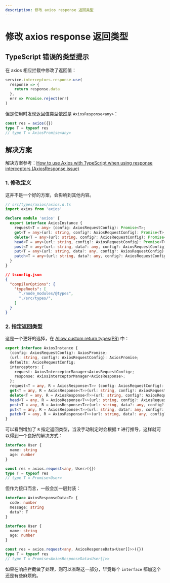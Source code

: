 ```yaml
---
description: 修改 axios response 返回类型
---
```


# 修改 axios response 返回类型

## TypeScript 错误的类型提示

在 axios 相应拦截中修改了返回值：

```ts
service.interceptors.response.use(
  response => {
    return response.data
  }, 
  err => Promise.reject(err)
)
```

但是使用时发现返回值类型依然是 `AxiosResponse<any>`：

```ts
const res = axios({})
type T = typeof res
// type T = AxiosPromise<any>
```



## 解决方案

解决方案参考：[How to use Axios with TypeScript when using response interceptors (AxiosResponse issue)](https://github.com/axios/axios/issues/1510)

### 1. 修改定义

这并不是一个好的方案，会影响到其他内容。

```ts
// src/types/axios/axios.d.ts
import axios from 'axios'

declare module 'axios' {
  export interface AxiosInstance {
    request<T = any> (config: AxiosRequestConfig): Promise<T>;
    get<T = any>(url: string, config?: AxiosRequestConfig): Promise<T>;
    delete<T = any>(url: string, config?: AxiosRequestConfig): Promise<T>;
    head<T = any>(url: string, config?: AxiosRequestConfig): Promise<T>;
    post<T = any>(url: string, data?: any, config?: AxiosRequestConfig): Promise<T>;
    put<T = any>(url: string, data?: any, config?: AxiosRequestConfig): Promise<T>;
    patch<T = any>(url: string, data?: any, config?: AxiosRequestConfig): Promise<T>;
  }
}
```

```json
// tsconfig.json
{
  "compilerOptions": {
    "typeRoots": [
      "./node_modules/@types",
      "./src/types/",
    ]
  }
}
```

### 2. 指定返回类型

这是一个更好的选择，在 [Allow custom return types(PR)](https://github.com/axios/axios/pull/1605) 中：

```ts
export interface AxiosInstance {
  (config: AxiosRequestConfig): AxiosPromise;
  (url: string, config?: AxiosRequestConfig): AxiosPromise;
  defaults: AxiosRequestConfig;
  interceptors: {
    request: AxiosInterceptorManager<AxiosRequestConfig>;
    response: AxiosInterceptorManager<AxiosResponse>;
  };
  request<T = any, R = AxiosResponse<T>> (config: AxiosRequestConfig): Promise<R>;
  get<T = any, R = AxiosResponse<T>>(url: string, config?: AxiosRequestConfig): Promise<R>;
  delete<T = any, R = AxiosResponse<T>>(url: string, config?: AxiosRequestConfig): Promise<R>;
  head<T = any, R = AxiosResponse<T>>(url: string, config?: AxiosRequestConfig): Promise<R>;
  post<T = any, R = AxiosResponse<T>>(url: string, data?: any, config?: AxiosRequestConfig): Promise<R>;
  put<T = any, R = AxiosResponse<T>>(url: string, data?: any, config?: AxiosRequestConfig): Promise<R>;
  patch<T = any, R = AxiosResponse<T>>(url: string, data?: any, config?: AxiosRequestConfig): Promise<R>;
}
```

可以看到增加了 `R` 指定返回类型，当没手动制定时会根据 `T` 进行推导，这样就可以得到一个良好的解决方式：

```ts
interface User {
  name: string
  age: number
}

const res = axios.request<any, User>({})
type T = typeof res
// type T = Promise<User>
```

但作为接口而言，一般会加一层封装：

```ts
interface AxiosResponseData<T> {
  code: number
  message: string
  data?: T
}

interface User {
  name: string
  age: number
}

const res = axios.request<any, AxiosResponseData<User[]>>({})
type T = typeof res
// type T = Promise<AxiosResponseData<User[]>>
```

如果在响应拦截做了处理，则可以省略这一部分，毕竟每个 `interface` 都加这个还是有些麻烦的。


